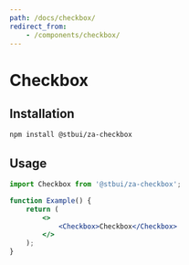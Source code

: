 ```yaml
---
path: /docs/checkbox/
redirect_from:
    - /components/checkbox/
---
```


# Checkbox

<carbon-ad></carbon-ad>

## Installation

```sh
npm install @stbui/za-checkbox
```

## Usage

```jsx
import Checkbox from '@stbui/za-checkbox';

function Example() {
    return (
        <>
            <Checkbox>Checkbox</Checkbox>
        </>
    );
}
```
